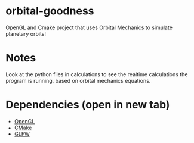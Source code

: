 # orbital-goodness
OpenGL and Cmake project that uses Orbital Mechanics to simulate planetary orbits!

# Notes
Look at the python files in calculations to see the realtime calculations the program is running, based on orbital mechanics equations.

# Dependencies (open in new tab)
* [OpenGL](https://www.opengl.org/)
* [CMake](https://cmake.org/)
* [GLFW](https://www.glfw.org/)